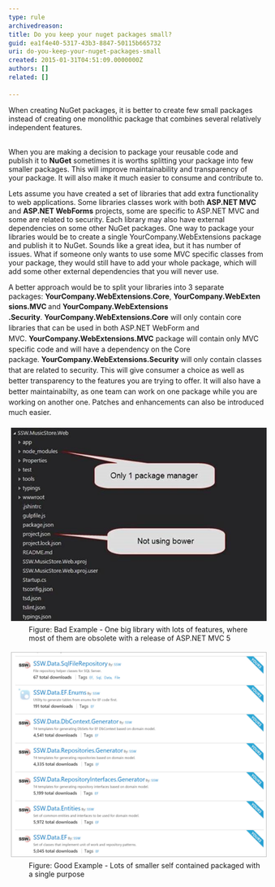 ```yaml
---
type: rule
archivedreason: 
title: Do you keep your nuget packages small?
guid: ea1f4e40-5317-43b3-8847-50115b665732
uri: do-you-keep-your-nuget-packages-small
created: 2015-01-31T04:51:09.0000000Z
authors: []
related: []

---
```



When creating NuGet packages, it is better to create few small packages instead of creating one monolithic package that combines several relatively independent features. 
<br><excerpt class='endintro'></excerpt><br>
<p>​​When you are making a decision to package your reusable code and publish it to 
   <strong>NuGet</strong> sometimes it is worths splitting your package into few smaller packages. This will improve maintainability and transparency of your package. It will also make it much easier to consume and contribute to.</p><p>Lets assume you have created a set of libraries that add extra functionality to web applications. Some libraries classes work with both 
   <strong>ASP.NET MVC</strong> and 
   <strong>ASP.NET WebForms</strong> projects, some are specific to ASP.NET MVC and some are related to security. Each library may also have external dependencies on some other NuGet packages. One way to package your libraries would be to create a single YourCompany.WebExtensions package and publish it to NuGet. Sounds like a great idea, but it has number of issues. What if someone only wants to use some MVC specific classes from your package, they would still have to add your whole package, which will add some other external dependencies that you will never use.</p><p>A better approach would be to split your libraries into 3 separate packages: <span style="line-height:20.7999992370605px;"><strong>YourCompany.WebExtensions</strong></span><strong>.Core</strong>, <span style="line-height:20.7999992370605px;"><strong>YourCompany.WebExtensions</strong></span><span style="line-height:20.7999992370605px;"><strong>​.MVC </strong>and <span style="line-height:20.7999992370605px;"><strong>YourCompany.WebExtensions</strong></span><span style="line-height:20.7999992370605px;"><strong>​.Security</strong>. <span style="line-height:20.7999992370605px;"><strong>YourCompany.WebExtensions</strong></span><span style="line-height:20.7999992370605px;"><strong>.Core</strong></span> will only contain core libraries that can be used in both ASP.NET WebForm and MVC. <span style="line-height:20.7999992370605px;"><strong>YourCompany.WebExtensions</strong></span><span style="line-height:20.7999992370605px;"><strong>.MVC</strong> package will contain only MVC specific code and will have a dependency on the Core package. <span style="line-height:20.7999992370605px;"><strong>YourCompany.WebExtensions</strong></span><span style="line-height:20.7999992370605px;"><strong>.Security</strong> will only contain classes that are related to security. This will give consumer a choice as well as better transparency to the features you are trying to offer. It will also have a better maintainabilty, as one team can work on one package while you are working on another one. Patches and enhancements can also be introduced much easier.</span></span></span></span></p><dl class="badImage"><dt> 
      <img src="package2.jpg" alt="package.jpg" style="margin:5px;width:650px;" />
   </dt><dd>Figure: Bad Example - One big library with lots of features, where most of them are obsolete with a release of ASP.NET MVC 5</dd></dl><dl class="goodImage"><dt> 
      <img src="package.jpg" alt="package.jpg" style="margin:5px;width:650px;" />
   </dt><dd>Figure: Good Example - Lots of smaller self contained packaged with a single purpose</dd></dl>


